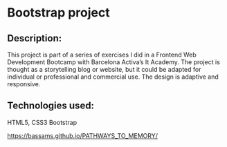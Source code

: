 # Bootstrap project

## Description:

This project is part of a series of exercises I did in a Frontend Web Development Bootcamp with Barcelona Activa’s It Academy. 
The project is thought as a storytelling blog or website, but it could be adapted for individual or professional and commercial use. The design is adaptive and responsive. 

## Technologies used:

HTML5,
CSS3 
Bootstrap

https://bassams.github.io/PATHWAYS_TO_MEMORY/

